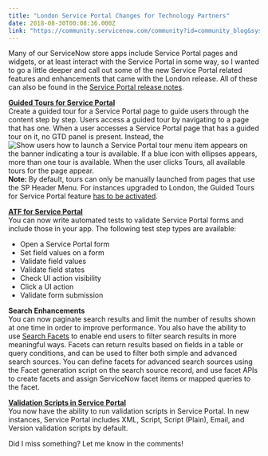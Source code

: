 ```yaml
---
title: "London Service Portal Changes for Technology Partners"
date: 2018-08-30T00:08:36.000Z
link: "https://community.servicenow.com/community?id=community_blog&sys_id=73adc0a4dbdcaf00b2102926ca961999"
---
```

<p>Many of our ServiceNow store apps include Service Portal pages and widgets, or at least interact with the Service Portal in some way, so I wanted to go a little deeper and call out some of the new Service Portal related features and enhancements that came with the London release. All of these can also be found in the <a href="https://docs.servicenow.com/bundle/london-release-notes/page/release-notes/servicenow-platform/service-portal-rn.html" rel="nofollow">Service Portal release notes</a>.</p>
<p><strong><a href="https://docs.servicenow.com/bundle/london-platform-user-interface/page/build/help-guided-tours/concept/guided-tours.html" rel="nofollow">Guided Tours for Service Portal</a></strong><br />Create a guided tour for a <span class="ph">Service Portal</span> page to guide users through the content step by step. Users access a guided tour by navigating to a page that has one. When a user accesses a <span class="ph">Service Portal</span> page that has a guided tour on it, no GTD panel is present. Instead, the <img id="guided-tours__image_x2c_kxf_d2b" class="image" src="https://docs.servicenow.com/bundle/london-platform-user-interface/page/build/help-guided-tours/image/gtd-tours-button.png" alt="Show users how to launch a Service Portal tour" /> menu item appears on the banner indicating a tour is available. If a blue icon with ellipses appears, more than one tour is available. When the user clicks <span class="ph uicontrol">Tours</span>, all available tours for the page appear. <br /><strong>Note: </strong>By default, tours can only be manually launched from pages that use the SP Header Menu. For instances upgraded to <span class="ph">London</span>, the Guided Tours for <span class="ph">Service Portal</span> feature <a href="https://docs.servicenow.com/bundle/london-platform-user-interface/page/build/help-guided-tours/task/activate-guidedtours-service-portal.html" rel="nofollow">has to be activated</a>.</p>
<p><strong><a href="https://docs.servicenow.com/bundle/london-application-development/page/administer/auto-test-framework/reference/atf-service-portal.html" rel="nofollow">ATF for Service Portal</a></strong><br />You can now write automated tests to validate Service Portal forms and include those in your app. The following test step types are available:</p>
<ul id="service-portal-rn__ul_j31_4z3_xdb" class="ul"><li class="li">Open a <span class="ph">Service Portal</span> form</li><li class="li">Set field values on a form</li><li class="li">Validate field values</li><li class="li">Validate field states</li><li class="li">Check UI action visibility</li><li class="li">Click a UI action</li><li class="li">Validate form submission</li></ul>
<p><strong>Search Enhancements</strong><br />You can now paginate search results and limit the number of results shown at one time in order to improve performance. You also have the ability to use <a href="https://docs.servicenow.com/bundle/london-servicenow-platform/page/build/service-portal/concept/search-service-portal.html#d433345e183" rel="nofollow">Search Facets</a> to enable end users to filter search results in more meaningful ways. Facets can return results based on fields in a table or query conditions, and can be used to filter both simple and advanced search sources. You can define facets for advanced search sources using the <span class="ph uicontrol">Facet generation script</span> on the search source record, and use facet APIs to create facets and assign <span class="ph">ServiceNow</span> facet items or mapped queries to the facet.</p>
<p><strong><a href="https://docs.servicenow.com/bundle/london-servicenow-platform/page/build/service-portal/reference/client-script-reference.html" rel="nofollow">Validation Scripts in Service Portal</a></strong><br />You now have the ability to run validation scripts in Service Portal. In new instances, <span class="ph">Service Portal</span> includes XML, Script, Script (Plain), Email, and Version validation scripts by default.</p>
<p>Did I miss something? Let me know in the comments!</p>